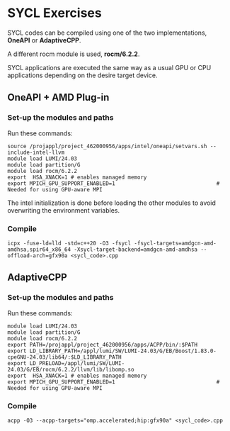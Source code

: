 # SYCL Exercises
SYCL codes can be compiled using one of the two implementations, **OneAPI** or **AdaptiveCPP**. 

A different rocm module is used, **rocm/6.2.2**. 

SYCL applications are executed the same way as a usual GPU or CPU applications depending on the desire target device. 

## OneAPI + AMD Plug-in
### Set-up the modules and paths
Run these commands:
```
source /projappl/project_462000956/apps/intel/oneapi/setvars.sh --include-intel-llvm
module load LUMI/24.03
module load partition/G
module load rocm/6.2.2
export  HSA_XNACK=1 # enables managed memory
export MPICH_GPU_SUPPORT_ENABLED=1                                # Needed for using GPU-aware MPI
```
The intel initialization is done before loading the other modules to avoid overwriting the environment variables.
### Compile
```
icpx -fuse-ld=lld -std=c++20 -O3 -fsycl -fsycl-targets=amdgcn-amd-amdhsa,spir64_x86_64 -Xsycl-target-backend=amdgcn-amd-amdhsa --offload-arch=gfx90a <sycl_code>.cpp
```
## AdaptiveCPP
### Set-up the modules and paths
Run these commands:
```
module load LUMI/24.03
module load partition/G
module load rocm/6.2.2
export PATH=/projappl/project_462000956/apps/ACPP/bin/:$PATH
export LD_LIBRARY_PATH=/appl/lumi/SW/LUMI-24.03/G/EB/Boost/1.83.0-cpeGNU-24.03/lib64/:$LD_LIBRARY_PATH
export LD_PRELOAD=/appl/lumi/SW/LUMI-24.03/G/EB/rocm/6.2.2/llvm/lib/libomp.so
export  HSA_XNACK=1 # enables managed memory
export MPICH_GPU_SUPPORT_ENABLED=1                                # Needed for using GPU-aware MPI
``` 
### Compile
```
acpp -O3 --acpp-targets="omp.accelerated;hip:gfx90a" <sycl_code>.cpp
```

